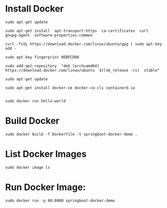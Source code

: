 # Install Docker

```
sudo apt-get update

sudo apt-get install  apt-transport-https  ca-certificates  curl  gnupg-agent  software-properties-common

curl -fsSL https://download.docker.com/linux/ubuntu/gpg | sudo apt-key add -

sudo apt-key fingerprint 0EBFCD88

sudo add-apt-repository  "deb [arch=amd64] https://download.docker.com/linux/ubuntu  $(lsb_release -cs)  stable"

sudo apt-get update

sudo apt-get install docker-ce docker-ce-cli containerd.io


sudo docker run hello-world

```
# Build Docker

```
sudo docker build -f Dockerfile -t springboot-docker-demo .
```

# List Docker Images
```
sudo docker image ls
```

# Run Docker Image:

```
sudo docker run -p 80:8080 springboot-docker-demo
```

